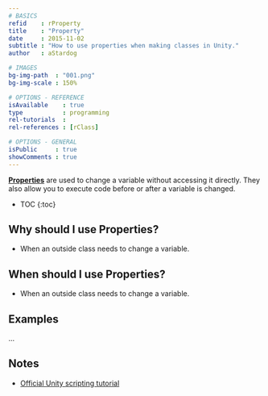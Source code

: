 ```yaml
---
# BASICS
refid    : rProperty
title    : "Property"
date     : 2015-11-02
subtitle : "How to use properties when making classes in Unity."
author   : aStardog

# IMAGES
bg-img-path  : "001.png"
bg-img-scale : 150%

# OPTIONS - REFERENCE
isAvailable    : true
type           : programming
rel-tutorials  : 
rel-references : [rClass]

# OPTIONS - GENERAL
isPublic     : true
showComments : true
---
```

<a href="https://msdn.microsoft.com/en-us/library/x9fsa0sw.aspx" class="external">**Properties**</a> are used to change a variable without accessing it directly. They also allow you to execute code before or after a variable is changed.

* TOC
{:toc}

## Why should I use Properties?

* When an outside class needs to change a variable.

## When should I use Properties?

* When an outside class needs to change a variable.

## Examples

...

## Notes

* <a href="https://unity3d.com/learn/tutorials/topics/scripting/properties" class="external">Official Unity scripting tutorial</a>
